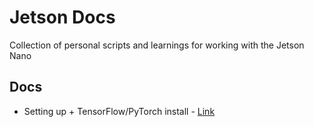 # Jetson Docs
Collection of personal scripts and learnings for working with the Jetson Nano

## Docs
- Setting up + TensorFlow/PyTorch install - [Link](docs/getting_started.md)
